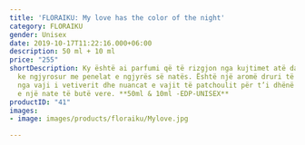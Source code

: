 ```yaml
---
title: 'FLORAIKU: My love has the color of the night'
category: FLORAIKU
gender: Unisex
date: 2019-10-17T11:22:16.000+06:00
description: 50 ml + 10 ml
price: "255"
shortDescription: Ky është ai parfumi që të rizgjon nga kujtimet atë dashurinë që
  ke ngjyrosur me penelat e ngjyrës së natës. Është një aromë druri të tymosuar, përqafuar
  nga vaji i vetiverit dhe nuancat e vajit të patchoulit për t’i dhënë pikërisht aromën
  e një nate të butë vere. **50ml & 10ml -EDP-UNISEX**
productID: "41"
images:
- image: images/products/floraiku/Mylove.jpg

---
```

